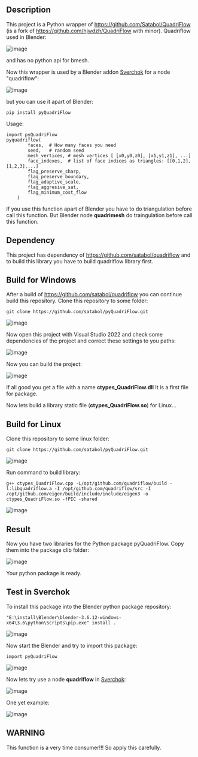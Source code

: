 ## Description

This project is a Python wrapper of https://github.com/Satabol/QuadriFlow (is a fork of https://github.com/hjwdzh/QuadriFlow with minor). Quadriflow used in Blender:

![image](https://github.com/satabol/QuadriFlow/assets/14288520/56dd4baf-284f-4cbb-b866-61b434e44b1b)

and has no python api for bmesh.

Now this wrapper is used by a Blender addon [Sverchok](https://github.com/nortikin/sverchok) for a node "quadriflow":

![image](https://github.com/satabol/QuadriFlow/assets/14288520/8fe337c4-d84a-4d5f-9c1e-34a4cb78f05f)

but you can use it apart of Blender:

```
pip install pyQuadriFlow
```

Usage:
```
import pyQuadriFlow
pyquadriflow(
        faces,  # How many faces you need
        seed,   # random seed
        mesh_vertices, # mesh vertices [ [x0,y0,z0], [x1,y1,z1], ...]
        face_indexes,  # list of face indices as triangles: [[0,1,2],[1,2,3],...]
        flag_preserve_sharp,
        flag_preserve_boundary,
        flag_adaptive_scale,
        flag_aggresive_sat,
        flag_minimum_cost_flow
    )
```

If you use this function apart of Blender you have to do triangulation before call this function. But Blender node **quadrimesh** do traingulation before call this function.

## Dependency

This project has dependency of https://github.com/satabol/quadriflow and to build this library you have to build quadriflow library first.

## Build for Windows

After a build of https://github.com/satabol/quadriflow you can continue build this repository. Clone this repository to some folder:

```
git clone https://github.com/satabol/pyQuadriFlow.git
```

![image](https://github.com/satabol/QuadriFlow/assets/14288520/6c7953c6-06c0-4356-9694-2f61a912179c)

Now open this project with Visual Studio 2022 and check some dependencies of the project and correct these settings to you paths:

![image](https://github.com/satabol/QuadriFlow/assets/14288520/6bb47366-bdb9-4b2c-a43f-f43f9eda8835)

Now you can build the project:

![image](https://github.com/satabol/QuadriFlow/assets/14288520/5f635fd2-e8e5-4264-8957-6f9f89938d55)

If all good you get a file with a name **ctypes_QuadriFlow.dll** It is a first file for package.

Now lets build a library static file (**ctypes_QuadriFlow.so**) for Linux...

## Build for Linux

Clone this repository to some linux folder:

```
git clone https://github.com/satabol/pyQuadriFlow.git
```

![image](https://github.com/satabol/QuadriFlow/assets/14288520/c73975ec-f9db-4bf0-809b-25c947772dc1)

Run command to build library:

```
g++ ctypes_QuadriFlow.cpp -L/opt/github.com/quadriflow/build -l:libquadriflow.a -I /opt/github.com/quadriflow/src -I /opt/github.com/eigen/build/include/include/eigen3 -o ctypes_QuadriFlow.so -fPIC -shared
```

![image](https://github.com/satabol/QuadriFlow/assets/14288520/405c5763-2f13-4c27-b592-9eeebf880c6f)


## Result


Now you have two libraries for the Python package pyQuadriFlow.
Copy them into the package clib folder:

![image](https://github.com/satabol/QuadriFlow/assets/14288520/eca1f40c-b4ab-41a7-bb6c-589f0adace1d)

Your python package is ready.

## Test in Sverchok

To install this package into the Blender python package repository:

```
"E:\install\Blender\blender-3.6.12-windows-x64\3.6\python\Scripts\pip.exe" install .
```

![image](https://github.com/satabol/QuadriFlow/assets/14288520/cc2c5577-f53c-449c-bde6-04fbed09a521)

Now start the Blender and try to import this package:

```
import pyQuadriFlow
```

![image](https://github.com/satabol/QuadriFlow/assets/14288520/4cea4879-4dc9-4b92-85ab-a4f5e528bf66)

Now lets try use a node **quadriflow** in [Sverchok](https://github.com/nortikin/sverchok):

![image](https://github.com/satabol/QuadriFlow/assets/14288520/1eac54bb-5a6f-4583-b73a-7295cd452860)

One yet example:

![image](https://github.com/satabol/QuadriFlow/assets/14288520/1cf41183-a7d0-4556-bf8a-03fdc47a5656)

## WARNING

This function is a very time consumer!!! So apply this carefully.